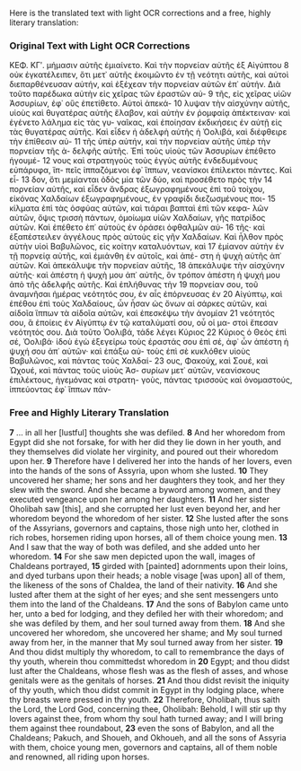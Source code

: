 Here is the translated text with light OCR corrections and a free, highly literary translation:

### Original Text with Light OCR Corrections

ΚΕΦ. ΚΓʹ.
μήμασιν αὐτῆς ἐμιαίνετο. Καὶ τὴν πορνείαν αὐτῆς ἐξ Αἰγύπτου 8
οὐκ ἐγκατέλειπεν, ὅτι μετ᾿ αὐτῆς ἐκοιμῶντο ἐν τῇ νεότητι αὐτῆς,
καὶ αὐτοὶ διεπαρθένευσαν αὐτήν, καὶ ἐξέχεαν τὴν πορνείαν αὐτῶν
ἐπ᾿ αὐτήν. Διὰ τοῦτο παρέδωκα αὐτὴν εἰς χεῖρας τῶν ἐραστῶν αὐ- 9
τῆς, εἰς χεῖρας υἱῶν Ἀσσυρίων, ἐφ᾿ οὓς ἐπετίθετο. Αὐτοὶ ἀπεκά- 10
λυψαν τὴν αἰσχύνην αὐτῆς, υἱοὺς καὶ θυγατέρας αὐτῆς ἔλαβον,
καὶ αὐτὴν ἐν ῥομφαίᾳ ἀπέκτειναν· καὶ ἐγένετο λάλημα εἰς τὰς γυ-
ναῖκας, καὶ ἐποίησαν ἐκδικήσεις ἐν αὐτῇ εἰς τὰς θυγατέρας αὐτῆς.
Καὶ εἶδεν ἡ ἀδελφὴ αὐτῆς ἡ Ὀολιβά, καὶ διέφθειρε τὴν ἐπίθεσιν αὐ- 11
τῆς ὑπὲρ αὐτήν, καὶ τὴν πορνείαν αὐτῆς ὑπὲρ τὴν πορνείαν τῆς ἀ-
δελφῆς αὐτῆς. Ἐπὶ τοὺς υἱοὺς τῶν Ἀσσυρίων ἐπέθετο ἡγουμέ- 12
νους καὶ στρατηγοὺς τοὺς ἐγγὺς αὐτῆς ἐνδεδυμένους εὐπάρυφα, ἵπ-
πεῖς ἱππαζόμενοι ἐφ᾿ ἵππων, νεανίσκοι ἐπίλεκτοι πάντες. Καὶ εἶ- 13
δον, ὅτι μεμίανται ὁδὸς μία τῶν δύο, καὶ προσέθετο πρὸς τὴν 14
πορνείαν αὐτῆς, καὶ εἶδεν ἄνδρας ἐξωγραφημένους ἐπὶ τοῦ τοίχου,
εἰκόνας Χαλδαίων ἐξωγραφημένους, ἐν γραφίδι διεζωσμένους ποι- 15
κίλματα ἐπὶ τὰς ὀσφύας αὐτῶν, καὶ τιάραι βαπταὶ ἐπὶ τῶν κεφα-
λῶν αὐτῶν, ὄψις τρισσὴ πάντων, ὁμοίωμα υἱῶν Χαλδαίων, γῆς
πατρίδος αὐτῶν. Καὶ ἐπέθετο ἐπ᾿ αὐτοὺς ἐν ὁράσει ὀφθαλμῶν αὐ- 16
τῆς· καὶ ἐξαπέστειλεν ἀγγέλους πρὸς αὐτοὺς εἰς γῆν Χαλδαίων.
Καὶ ἦλθον πρὸς αὐτὴν υἱοὶ Βαβυλῶνος, εἰς κοίτην καταλυόντων, καὶ 17
ἐμίανον αὐτὴν ἐν τῇ πορνείᾳ αὐτῆς, καὶ ἐμιάνθη ἐν αὐτοῖς, καὶ ἀπέ-
στη ἡ ψυχὴ αὐτῆς ἀπ᾿ αὐτῶν. Καὶ ἀπεκάλυψε τὴν πορνείαν αὐτῆς, 18
ἀπεκάλυψε τὴν αἰσχύνην αὐτῆς· καὶ ἀπέστη ἡ ψυχὴ μου ἀπ᾿ αὐτῆς, ὃν
τρόπον ἀπέστη ἡ ψυχή μου ἀπὸ τῆς ἀδελφῆς αὐτῆς. Καὶ ἐπλήθυνας τὴν 19
πορνείαν σου, τοῦ ἀναμνῆσαι ἡμέρας νεότητός σου, ἐν αἷς ἐπόρνευσας ἐν 20
Αἰγύπτῳ, καὶ ἐπέθου ἐπὶ τοὺς Χαλδαίους, ὧν ἦσαν ὡς ὄνων αἱ σάρκες
αὐτῶν, καὶ αἰδοῖα ἵππων τὰ αἰδοῖα αὐτῶν, καὶ ἐπεσκέψω τὴν ἀνομίαν 21
νεότητός σου, ἃ ἐποίεις ἐν Αἰγύπτῳ ἐν τῷ καταλύματί σου, οὗ οἱ μα-
στοὶ ἔπεσαν νεότητός σου. Διὰ τοῦτο Ὀολιβά, τάδε λέγει Κύριος 22
Κύριος ὁ Θεὸς ἐπὶ σέ, Ὀολιβά· ἰδοὺ ἐγὼ ἐξεγείρω τοὺς ἐραστάς
σου ἐπὶ σέ, ἀφ᾿ ὧν ἀπέστη ἡ ψυχή σου ἀπ᾿ αὐτῶν· καὶ ἐπάξω αὐ-
τοὺς ἐπὶ σὲ κυκλόθεν υἱοὺς Βαβυλῶνος, καὶ πάντας τοὺς Χαλδαί- 23
ους, Φακούχ, καὶ Σουέ, καὶ Ὠχουέ, καὶ πάντας τοὺς υἱοὺς Ἀσ-
συρίων μετ᾿ αὐτῶν, νεανίσκους ἐπιλέκτους, ἡγεμόνας καὶ στρατη-
γοὺς, πάντας τρισσοὺς καὶ ὀνομαστούς, ἱππεύοντας ἐφ᾿ ἵππων πάν-

### Free and Highly Literary Translation

**7** ... in all her [lustful] thoughts she was defiled.
**8** And her whoredom from Egypt did she not forsake, for with her did they lie down in her youth, and they themselves did violate her virginity, and poured out their whoredom upon her.
**9** Therefore have I delivered her into the hands of her lovers, even into the hands of the sons of Assyria, upon whom she lusted.
**10** They uncovered her shame; her sons and her daughters they took, and her they slew with the sword. And she became a byword among women, and they executed vengeance upon her among her daughters.
**11** And her sister Oholibah saw [this], and she corrupted her lust even beyond her, and her whoredom beyond the whoredom of her sister.
**12** She lusted after the sons of the Assyrians, governors and captains, those nigh unto her, clothed in rich robes, horsemen riding upon horses, all of them choice young men.
**13** And I saw that the way of both was defiled, and she added unto her whoredom.
**14** For she saw men depicted upon the wall, images of Chaldeans portrayed,
**15** girded with [painted] adornments upon their loins, and dyed turbans upon their heads; a noble visage [was upon] all of them, the likeness of the sons of Chaldea, the land of their nativity.
**16** And she lusted after them at the sight of her eyes; and she sent messengers unto them into the land of the Chaldeans.
**17** And the sons of Babylon came unto her, unto a bed for lodging, and they defiled her with their whoredom; and she was defiled by them, and her soul turned away from them.
**18** And she uncovered her whoredom, she uncovered her shame; and My soul turned away from her, in the manner that My soul turned away from her sister.
**19** And thou didst multiply thy whoredom, to call to remembrance the days of thy youth, wherein thou committedst whoredom in
**20** Egypt; and thou didst lust after the Chaldeans, whose flesh was as the flesh of asses, and whose genitals were as the genitals of horses.
**21** And thou didst revisit the iniquity of thy youth, which thou didst commit in Egypt in thy lodging place, where thy breasts were pressed in thy youth.
**22** Therefore, Oholibah, thus saith the Lord, the Lord God, concerning thee, Oholibah: Behold, I will stir up thy lovers against thee, from whom thy soul hath turned away; and I will bring them against thee roundabout,
**23** even the sons of Babylon, and all the Chaldeans; Pakuch, and Shoueh, and Okhoueh, and all the sons of Assyria with them, choice young men, governors and captains, all of them noble and renowned, all riding upon horses.